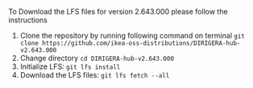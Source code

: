 To Download the LFS files for version 2.643.000 please follow the instructions

1. Clone the repository by running following command on terminal `git clone https://github.com/ikea-oss-distributions/DIRIGERA-hub-v2.643.000`
2. Change directory `cd DIRIGERA-hub-v2.643.000`
3. Initialize LFS: `git lfs install`
4. Download the LFS files: `git lfs fetch --all`
